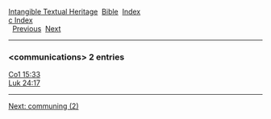 [Intangible Textual Heritage](../../index)  [Bible](../index) 
[Index](index)   
[c Index](_c_)  
  [Previous](c02352)  [Next](c02354) 

------------------------------------------------------------------------

### &lt;communications&gt; 2 entries

[Co1 15:33](../kjv/co1015.htm#033)  
[Luk 24:17](../kjv/luk024.htm#017)  

------------------------------------------------------------------------

[Next: communing (2)](c02354)
